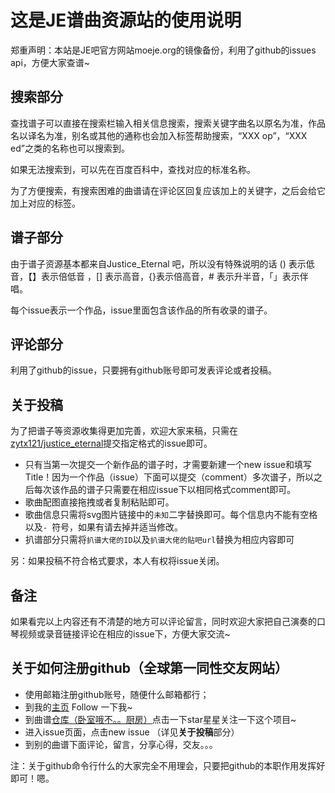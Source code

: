 # 这是JE谱曲资源站的使用说明

郑重声明：本站是JE吧官方网站moeje.org的镜像备份，利用了github的issues api，方便大家查谱~

## 搜索部分

查找谱子可以直接在搜索栏输入相关信息搜索，搜索关键字曲名以原名为准，作品名以译名为准，别名或其他的通称也会加入标签帮助搜索，“XXX op”，“XXX ed”之类的名称也可以搜索到。

如果无法搜索到，可以先在百度百科中，查找对应的标准名称。

为了方便搜索，有搜索困难的曲谱请在评论区回复应该加上的关键字，之后会给它加上对应的标签。

## 谱子部分

由于谱子资源基本都来自Justice_Eternal 吧，所以没有特殊说明的话 () 表示低音，【】表示倍低音 ，[] 表示高音，{}表示倍高音，# 表示升半音，「」表示伴唱。

每个issue表示一个作品，issue里面包含该作品的所有收录的谱子。

## 评论部分

利用了github的issue，只要拥有github账号即可发表评论或者投稿。

## 关于投稿

为了把谱子等资源收集得更加完善，欢迎大家来稿，只需在[zytx121/justice_eternal](https://github.com/zytx121/justice_eternal/issues)提交指定格式的issue即可。

- 只有当第一次提交一个新作品的谱子时，才需要新建一个new issue和填写Title！因为一个作品（issue）下面可以提交（comment）多次谱子，所以之后每次该作品的谱子只需要在相应issue下以相同格式comment即可。
- 歌曲配图直接拖拽或者复制粘贴即可。
- 歌曲信息只需将svg图片链接中的`未知`二字替换即可。每个信息内不能有空格以及`- `符号，如果有请去掉并适当修改。
- 扒谱部分只需将`扒谱大佬的ID`以及`扒谱大佬的贴吧url`替换为相应内容即可

另：如果投稿不符合格式要求，本人有权将issue关闭。

## 备注

如果看完以上内容还有不清楚的地方可以评论留言，同时欢迎大家把自己演奏的口琴视频或录音链接评论在相应的issue下，方便大家交流~



## 关于如何注册github（全球第一同性交友网站）

- 使用邮箱注册github账号，随便什么邮箱都行；
- 到我的[主页](https://github.com/zytx121) Follow 一下我~
- 到曲谱[仓库（卧室哦不。。厨房）](https://github.com/zytx121/justice_eternal)点击一下star星星关注一下这个项目~
- 进入issue页面，点击new issue （详见**关于投稿**部分）
- 到别的曲谱下面评论，留言，分享心得，交友。。。

注：关于github命令行什么的大家完全不用理会，只要把github的本职作用发挥好即可！嗯。